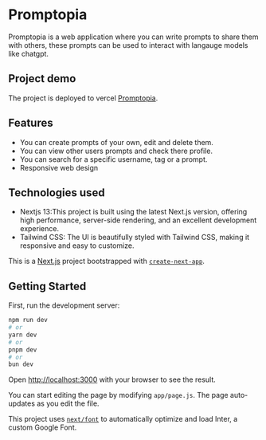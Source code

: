 # Promptopia
Promptopia is a web application where you can write prompts to share them with others, these prompts can be used to interact with langauge models like chatgpt.

## Project demo
The project is deployed to vercel [Promptopia](https://promptopia-8zfcb70f5-mouradmagdy.vercel.app/).

## Features
* You can create prompts of your own, edit and delete them.
* You can view other users prompts and check there profile.
* You can search for a specific username, tag or a prompt.
* Responsive web design

## Technologies used
* Nextjs 13:This project is built using the latest Next.js version, offering high performance, server-side rendering, and an excellent development experience.
* Tailwind CSS: The UI is beautifully styled with Tailwind CSS, making it responsive and easy to customize.







This is a [Next.js](https://nextjs.org/) project bootstrapped with [`create-next-app`](https://github.com/vercel/next.js/tree/canary/packages/create-next-app).

## Getting Started

First, run the development server:

```bash
npm run dev
# or
yarn dev
# or
pnpm dev
# or
bun dev
```

Open [http://localhost:3000](http://localhost:3000) with your browser to see the result.

You can start editing the page by modifying `app/page.js`. The page auto-updates as you edit the file.

This project uses [`next/font`](https://nextjs.org/docs/basic-features/font-optimization) to automatically optimize and load Inter, a custom Google Font.

